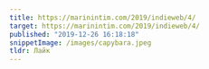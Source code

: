 ```yaml
---
title: https://marinintim.com/2019/indieweb/4/
target: https://marinintim.com/2019/indieweb/4/
published: "2019-12-26 16:18:18"
snippetImage: /images/capybara.jpeg
tldr: Лайк
---
```

